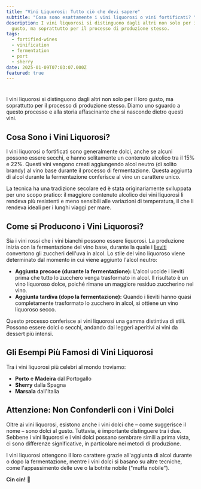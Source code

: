 ```yaml
---
title: "Vini Liquorosi: Tutto ciò che devi sapere"
subtitle: "Cosa sono esattamente i vini liquorosi o vini fortificati? "
description: I vini liquorosi si distinguono dagli altri non solo per il loro
  gusto, ma soprattutto per il processo di produzione stesso.
tags:
  - fortified-wines
  - vinification
  - fermentation
  - port
  - sherry
date: 2025-01-09T07:03:07.000Z
featured: true
---
```


#

I vini liquorosi si distinguono dagli altri non solo per il loro gusto, ma soprattutto per il processo di produzione stesso. Diamo uno sguardo a questo processo e alla storia affascinante che si nasconde dietro questi vini.

## Cosa Sono i Vini Liquorosi?

I vini liquorosi o fortificati sono generalmente dolci, anche se alcuni possono essere secchi, e hanno solitamente un contenuto alcolico tra il 15% e 22%. Questi vini vengono creati aggiungendo alcol neutro (di solito brandy) al vino base durante il processo di fermentazione. Questa aggiunta di alcol durante la fermentazione conferisce al vino un carattere unico.

La tecnica ha una tradizione secolare ed è stata originariamente sviluppata per uno scopo pratico: il maggiore contenuto alcolico dei vini liquorosi li rendeva più resistenti e meno sensibili alle variazioni di temperatura, il che li rendeva ideali per i lunghi viaggi per mare.

## Come si Producono i Vini Liquorosi?

Sia i vini rossi che i vini bianchi possono essere liquorosi. La produzione inizia con la fermentazione del vino base, durante la quale i [lieviti ](https://www.vinoteqa.com/it/blog/wines/native-yeasts)convertono gli zuccheri dell'uva in alcol. Lo stile del vino liquoroso viene determinato dal momento in cui viene aggiunto l'alcol neutro:

- **Aggiunta precoce (durante la fermentazione):** L'alcol uccide i lieviti prima che tutto lo zucchero venga trasformato in alcol. Il risultato è un vino liquoroso dolce, poiché rimane un maggiore residuo zuccherino nel vino.
- **Aggiunta tardiva (dopo la fermentazione):** Quando i lieviti hanno quasi completamente trasformato lo zucchero in alcol, si ottiene un vino liquoroso secco.

Questo processo conferisce ai vini liquorosi una gamma distintiva di stili. Possono essere dolci o secchi, andando dai leggeri aperitivi ai vini da dessert più intensi.

## Gli Esempi Più Famosi di Vini Liquorosi

Tra i vini liquorosi più celebri al mondo troviamo:

- **Porto** e **Madeira** dal Portogallo
- **Sherry** dalla Spagna
- **Marsala** dall'Italia

## Attenzione: Non Confonderli con i Vini Dolci

Oltre ai vini liquorosi, esistono anche i vini dolci che – come suggerisce il nome – sono dolci al gusto. Tuttavia, è importante distinguere tra i due. Sebbene i vini liquorosi e i vini dolci possano sembrare simili a prima vista, ci sono differenze significative, in particolare nei metodi di produzione.

I vini liquorosi ottengono il loro carattere grazie all'aggiunta di alcol durante o dopo la fermentazione, mentre i vini dolci si basano su altre tecniche, come l'appassimento delle uve o la botrite nobile ("muffa nobile").

**Cin cin!** 🍷
